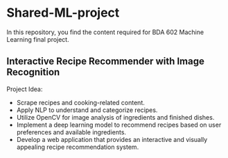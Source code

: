 # Shared-ML-project
In this repository, you find the content required for BDA 602 Machine Learning final project.
## Interactive Recipe Recommender with Image Recognition
Project Idea: 
- Scrape recipes and cooking-related content.
- Apply NLP to understand and categorize recipes.
- Utilize OpenCV for image analysis of ingredients and finished dishes.
- Implement a deep learning model to recommend recipes based on user preferences and available ingredients.
- Develop a web application that provides an interactive and visually appealing recipe recommendation system.
